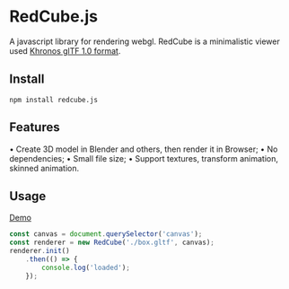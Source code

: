 # RedCube.js

A javascript library for rendering webgl. RedCube is a minimalistic viewer used [Khronos glTF 1.0 format](https://github.com/KhronosGroup/glTF).

## Install
```
npm install redcube.js
```

## Features

&bull; Create 3D model in Blender and others, then render it in Browser;
&bull; No dependencies;
&bull; Small file size;
&bull; Support textures, transform animation, skinned animation.


## Usage

[Demo](https://reon90.github.io/redcube/examples/index.html)

```js
const canvas = document.querySelector('canvas');
const renderer = new RedCube('./box.gltf', canvas);
renderer.init()
    .then(() => {
        console.log('loaded');
    });
```
